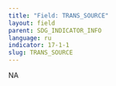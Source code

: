 ```yaml
---
title: "Field: TRANS_SOURCE"
layout: field
parent: SDG_INDICATOR_INFO
language: ru
indicator: 17-1-1
slug: TRANS_SOURCE
---
```

NA